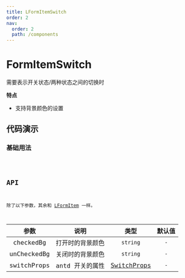 ```yaml
---
title: LFormItemSwitch
order: 2
nav:
  order: 2
  path: /components
---
```


# FormItemSwitch

需要表示开关状态/两种状态之间的切换时

**特点**

- 支持背景颜色的设置

## 代码演示

### 基础用法

<code src='./demos/Demo1.tsx'>

## API

除了以下参数，其余和 [LFormItem](/components/form-item#api) 一样。

| 参数 | 说明 | 类型 | 默认值 |
| :-: | :-: | :-: | :-: |
| checkedBg | 打开时的背景颜色 | `string` | `-` |
| unCheckedBg | 关闭时的背景颜色 | `string` | `-` |
| switchProps | antd 开关的属性 | [SwitchProps](https://4x.ant.design/components/switch-cn/#API) | `-` |
